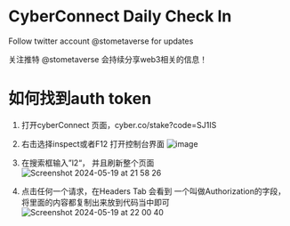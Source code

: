 # CyberConnect Daily Check In
Follow twitter account @stometaverse for updates 

关注推特 @stometaverse 会持续分享web3相关的信息！ 

# 如何找到auth token 
1. 打开cyberConnect 页面，cyber.co/stake?code=SJ1IS
2. 右击选择inspect或者F12 打开控制台界面
![image](https://github.com/stometaverse/CyberConnectDailyCheckIn/assets/170246750/c86edced-9416-40d3-9e01-7515e81c5e3f)

3. 在搜索框输入”l2“， 并且刷新整个页面
![Screenshot 2024-05-19 at 21 58 26](https://github.com/stometaverse/CyberConnectDailyCheckIn/assets/170246750/9872bbee-4054-43bc-a17c-f16952e68478)

4. 点击任何一个请求，在Headers Tab 会看到 一个叫做Authorization的字段，将里面的内容都复制出来放到代码当中即可
![Screenshot 2024-05-19 at 22 00 40](https://github.com/stometaverse/CyberConnectDailyCheckIn/assets/170246750/efc1a95a-e074-4f63-8465-4ebc8006e09b)
